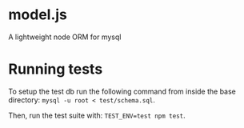 model.js
=====

A lightweight node ORM for mysql

Running tests
=============

To setup the test db run the following command from inside the base directory:
`mysql -u root < test/schema.sql`.

Then, run the test suite with:
`TEST_ENV=test npm test`.
